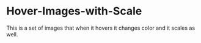 # Hover-Images-with-Scale
This is a set of images that when it hovers it changes color and it scales as well.
